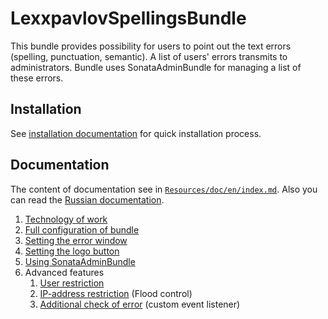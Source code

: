 LexxpavlovSpellingsBundle
=========================

This bundle provides possibility for users to point out the text errors
(spelling, punctuation, semantic). A list of users' errors transmits to 
administrators. Bundle uses SonataAdminBundle for managing a list of these 
errors.

## Installation

See [installation documentation](installation.md) for quick installation process.

## Documentation

The content of documentation see in [`Resources/doc/en/index.md`](Resources/doc/en/index.md).
Also you can read the [Russian documentation](Resources/doc/ru/index.md). 

1. [Technology of work](technology.md)
2. [Full configuration of bundle](full-configuration.md)
3. [Setting the error window](error-window.md)
4. [Setting the logo button](logo-button.md)
5. [Using SonataAdminBundle](sonata-admin.md)
6. Advanced features
    1. [User restriction](auth-check.md)
    2. [IP-address restriction](flood-control.md) (Flood control)
    3. [Additional check of error](custom-event-listener.md) (custom event listener)
